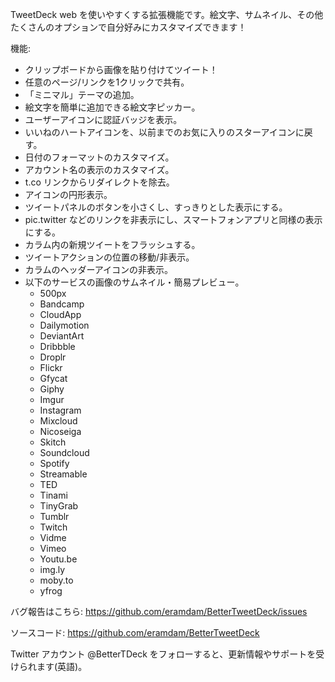 TweetDeck web を使いやすくする拡張機能です。絵文字、サムネイル、その他たくさんのオプションで自分好みにカスタマイズできます！

機能:
- クリップボードから画像を貼り付けてツイート！
- 任意のページ/リンクを1クリックで共有。
- 「ミニマル」テーマの追加。
- 絵文字を簡単に追加できる絵文字ピッカー。
- ユーザーアイコンに認証バッジを表示。
- いいねのハートアイコンを、以前までのお気に入りのスターアイコンに戻す。
- 日付のフォーマットのカスタマイズ。
- アカウント名の表示のカスタマイズ。
- t.co リンクからリダイレクトを除去。
- アイコンの円形表示。
- ツイートパネルのボタンを小さくし、すっきりとした表示にする。
- pic.twitter などのリンクを非表示にし、スマートフォンアプリと同様の表示にする。
- カラム内の新規ツイートをフラッシュする。
- ツイートアクションの位置の移動/非表示。
- カラムのヘッダーアイコンの非表示。
- 以下のサービスの画像のサムネイル・簡易プレビュー。
  - 500px
  - Bandcamp
  - CloudApp
  - Dailymotion
  - DeviantArt
  - Dribbble
  - Droplr
  - Flickr
  - Gfycat
  - Giphy
  - Imgur
  - Instagram
  - Mixcloud
  - Nicoseiga
  - Skitch
  - Soundcloud
  - Spotify
  - Streamable
  - TED
  - Tinami
  - TinyGrab
  - Tumblr
  - Twitch
  - Vidme
  - Vimeo
  - Youtu.be
  - img.ly
  - moby.to
  - yfrog

バグ報告はこちら:
https://github.com/eramdam/BetterTweetDeck/issues

ソースコード:
https://github.com/eramdam/BetterTweetDeck

Twitter アカウント @BetterTDeck をフォローすると、更新情報やサポートを受けられます(英語)。
